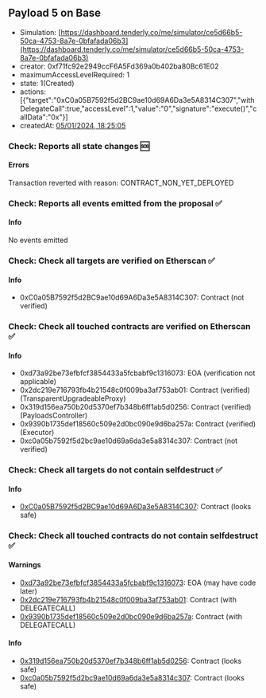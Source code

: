 ## Payload 5 on Base

- Simulation: [https://dashboard.tenderly.co/me/simulator/ce5d66b5-50ca-4753-8a7e-0bfafada06b3](https://dashboard.tenderly.co/me/simulator/ce5d66b5-50ca-4753-8a7e-0bfafada06b3)
- creator: 0xf71fc92e2949ccF6A5Fd369a0b402ba80Bc61E02
- maximumAccessLevelRequired: 1
- state: 1(Created)
- actions: [{"target":"0xC0a05B7592f5d2BC9ae10d69A6Da3e5A8314C307","withDelegateCall":true,"accessLevel":1,"value":"0","signature":"execute()","callData":"0x"}]
- createdAt: [05/01/2024, 18:25:05](https://basescan.org/tx/0xce9e045e968ff7c0627e393428d70f0dff61be53c7580365e6c7a81ad47f0da5)

### Check: Reports all state changes :sos:

#### Errors

Transaction reverted with reason: CONTRACT_NON_YET_DEPLOYED

### Check: Reports all events emitted from the proposal :white_check_mark:

#### Info

No events emitted

### Check: Check all targets are verified on Etherscan :white_check_mark:

#### Info

- 0xC0a05B7592f5d2BC9ae10d69A6Da3e5A8314C307: Contract (not verified)

### Check: Check all touched contracts are verified on Etherscan :white_check_mark:

#### Info

- 0xd73a92be73efbfcf3854433a5fcbabf9c1316073: EOA (verification not applicable)
- 0x2dc219e716793fb4b21548c0f009ba3af753ab01: Contract (verified) (TransparentUpgradeableProxy)
- 0x319d156ea750b20d5370ef7b348b6ff1ab5d0256: Contract (verified) (PayloadsController)
- 0x9390b1735def18560c509e2d0bc090e9d6ba257a: Contract (verified) (Executor)
- 0xc0a05b7592f5d2bc9ae10d69a6da3e5a8314c307: Contract (not verified)

### Check: Check all targets do not contain selfdestruct :white_check_mark:

#### Info

- [0xC0a05B7592f5d2BC9ae10d69A6Da3e5A8314C307](https://basescan.org/address/0xC0a05B7592f5d2BC9ae10d69A6Da3e5A8314C307): Contract (looks safe)

### Check: Check all touched contracts do not contain selfdestruct :white_check_mark:

#### Warnings

- [0xd73a92be73efbfcf3854433a5fcbabf9c1316073](https://basescan.org/address/0xd73a92be73efbfcf3854433a5fcbabf9c1316073): EOA (may have code later)
- [0x2dc219e716793fb4b21548c0f009ba3af753ab01](https://basescan.org/address/0x2dc219e716793fb4b21548c0f009ba3af753ab01): Contract (with DELEGATECALL)
- [0x9390b1735def18560c509e2d0bc090e9d6ba257a](https://basescan.org/address/0x9390b1735def18560c509e2d0bc090e9d6ba257a): Contract (with DELEGATECALL)

#### Info

- [0x319d156ea750b20d5370ef7b348b6ff1ab5d0256](https://basescan.org/address/0x319d156ea750b20d5370ef7b348b6ff1ab5d0256): Contract (looks safe)
- [0xc0a05b7592f5d2bc9ae10d69a6da3e5a8314c307](https://basescan.org/address/0xc0a05b7592f5d2bc9ae10d69a6da3e5a8314c307): Contract (looks safe)

